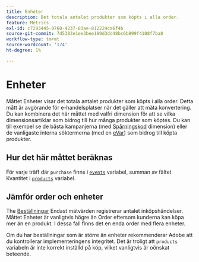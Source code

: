```yaml
---
title: Enheter
description: Det totala antalet produkter som köpts i alla order.
feature: Metrics
exl-id: c7293445-0760-4237-83ae-812224ca6f4b
source-git-commit: 7d5383e1ee3bee189d3dd48bc6b899f4108f7ba8
workflow-type: tm+mt
source-wordcount: '174'
ht-degree: 1%

---
```


# Enheter

Måttet Enheter visar det totala antalet produkter som köpts i alla order. Detta mått är avgörande för e-handelsplatser när det gäller att mäta konvertering. Du kan kombinera det här måttet med valfri dimension för att se vilka dimensionsartiklar som bidrog till hur många produkter som köptes. Du kan till exempel se de bästa kampanjerna (med [Spårningskod](../dimensions/tracking-code.md) dimension) eller de vanligaste interna söktermerna (med en [eVar](../dimensions/evar.md)) som bidrog till köpta produkter.

## Hur det här måttet beräknas

För varje träff där `purchase` finns i [`events`](/help/implement/vars/page-vars/events/events-overview.md) variabel, summan av fältet Kvantitet i [`products`](/help/implement/vars/page-vars/products.md) variabel.

## Jämför order och enheter

The [Beställningar](orders.md) Endast mätvärden registrerar antalet inköpshändelser. Måttet Enheter är vanligtvis högre än Order eftersom kunderna kan köpa mer än en produkt. I dessa fall finns det en enda order med flera enheter.

Om du har beställningar som är större än enheter rekommenderar Adobe att du kontrollerar implementeringens integritet. Det är troligt att `products` variabeln är inte korrekt inställd på köp, vilket vanligtvis är oönskat beteende.
